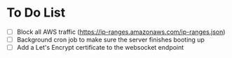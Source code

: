 # To Do List
- [ ] Block all AWS traffic (https://ip-ranges.amazonaws.com/ip-ranges.json)
- [ ] Background cron job to make sure the server finishes booting up
- [ ] Add a Let's Encrypt certificate to the websocket endpoint
